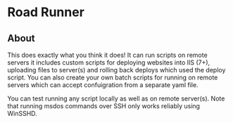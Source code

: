 Road Runner
===========

About
-----

This does exactly what you think it does!  It can run scripts  on remote servers
it includes custom scripts for deploying websites into IIS (7+), uploading files
to server(s) and rolling back deploys which used the deploy script.  You can also
create your own batch scripts for running on remote servers which can accept
confuigration from a separate yaml file.

You can test running any script locally as well as on remote server(s). Note that
running msdos commands over SSH only works reliably using WinSSHD.